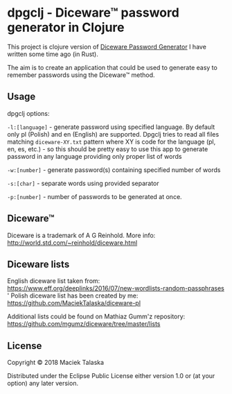 dpgclj - Diceware™ password generator in Clojure
===========================================================

This project is clojure version of [Diceware Password Generator](https://github.com/MaciekTalaska/dpg) I have written some time ago (in Rust).

The aim is to create an application that could be used to generate easy to remember passwords using the Diceware™ method.


## Usage

dpgclj options:

`-l:[language]` - generate password using specified language. By default only pl (Polish) and en (English) are supported. Dpgclj tries to read all files matching `diceware-XY.txt` pattern where XY is code for the language (pl, en, es, etc.) - so this should be pretty easy to use this app to generate password in any language providing only proper list of words

`-w:[number]` - generate password(s) containing specified number of words

`-s:[char]` - separate words using provided separator

`-p:[number]` - number of passwords to be generated at once.



## Diceware™

Diceware is a trademark of A G Reinhold. More info: http://world.std.com/~reinhold/diceware.html

## Diceware lists

English diceware list taken from: https://www.eff.org/deeplinks/2016/07/new-wordlists-random-passphrases
'
Polish diceware list has been created by me: https://github.com/MaciekTalaska/diceware-pl

Additional lists could be found on Mathiaz Gumm'z repository: https://github.com/mgumz/diceware/tree/master/lists

## License

Copyright © 2018 Maciek Talaska

Distributed under the Eclipse Public License either version 1.0 or (at your option) any later version.
